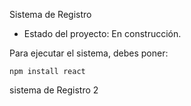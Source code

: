  Sistema de Registro

 - Estado del proyecto: En construcción.

Para ejecutar el sistema, debes poner:

```npm install react```

sistema de Registro 2
